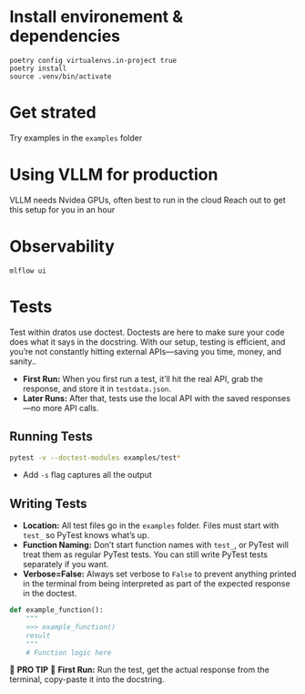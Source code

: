 
# Install environement & dependencies

```
poetry config virtualenvs.in-project true
poetry install
source .venv/bin/activate
```
# Get strated
Try examples in the `examples` folder

# Using VLLM for production
VLLM needs Nvidea GPUs, often best to run in the cloud
Reach out to get this setup for you in an hour

# Observability
`mlflow ui`

# Tests
Test within dratos use doctest. Doctests are here to make sure your code does what it says in the docstring. With our setup, testing is efficient, and you’re not constantly hitting external APIs—saving you time, money, and sanity..

- **First Run:** When you first run a test, it’ll hit the real API, grab the response, and store it in `testdata.json`.
- **Later Runs:** After that, tests use the local API with the saved responses—no more API calls.

## Running Tests

```bash
pytest -v --doctest-modules examples/test*
```
- Add `-s` flag captures all the output

## Writing Tests

- **Location:** All test files go in the `examples` folder. Files must start with `test_` so PyTest knows what’s up.
- **Function Naming:** Don’t start function names with `test_`, or PyTest will treat them as regular PyTest tests. You can still write PyTest tests separately if you want.
- **Verbose=False:** Always set verbose to `False` to prevent anything printed in the terminal from being interpreted as part of the expected response in the doctest.

```python
def example_function():
    """
    >>> example_function()
    result
    """
    # Function logic here
```

🛑 **PRO TIP** 🛑 **First Run:** Run the test, get the actual response from the terminal, copy-paste it into the docstring.


